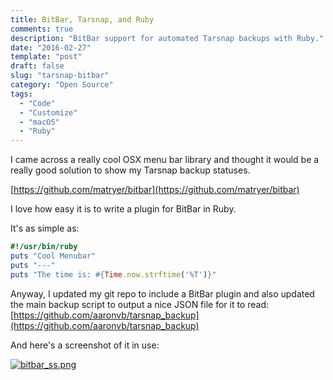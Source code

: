 ```yaml
---
title: BitBar, Tarsnap, and Ruby
comments: true
description: "BitBar support for automated Tarsnap backups with Ruby."
date: "2016-02-27"
template: "post"
draft: false
slug: "tarsnap-bitbar"
category: "Open Source"
tags:
  - "Code"
  - "Customize"
  - "macOS"
  - "Ruby"
---
```


I came across a really cool OSX menu bar library and thought it would be a really good solution to show my Tarsnap backup statuses.

[https://github.com/matryer/bitbar](https://github.com/matryer/bitbar)

I love how easy it is to write a plugin for BitBar in Ruby.

It's as simple as:

```ruby
#!/usr/bin/ruby
puts "Cool Menubar"
puts "---"
puts "The time is: #{Time.now.strftime('%T')}"
```

Anyway, I updated my git repo to include a BitBar plugin and also updated the main backup script to output a nice JSON file for it to read: [https://github.com/aaronvb/tarsnap_backup](https://github.com/aaronvb/tarsnap_backup)


And here's a screenshot of it in use:

[![bitbar_ss.png](/media/bitbar_ss.png)](/media/bitbar_ss.png)
